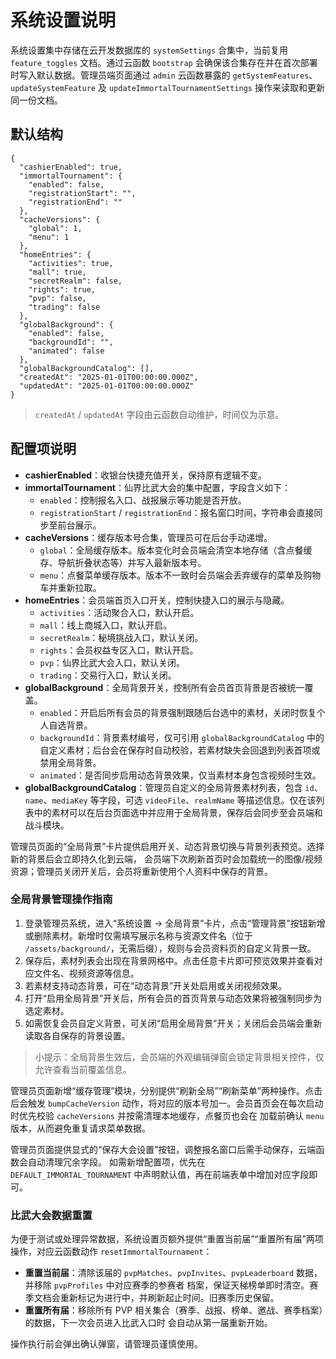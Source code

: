 # 系统设置说明

系统设置集中存储在云开发数据库的 `systemSettings` 合集中，当前复用 `feature_toggles` 文档。通过云函数 `bootstrap`
会确保该合集存在并在首次部署时写入默认数据。管理员端页面通过 `admin` 云函数暴露的 `getSystemFeatures`、
`updateSystemFeature` 及 `updateImmortalTournamentSettings` 操作来读取和更新同一份文档。

## 默认结构

```jsonc
{
  "cashierEnabled": true,
  "immortalTournament": {
    "enabled": false,
    "registrationStart": "",
    "registrationEnd": ""
  },
  "cacheVersions": {
    "global": 1,
    "menu": 1
  },
  "homeEntries": {
    "activities": true,
    "mall": true,
    "secretRealm": false,
    "rights": true,
    "pvp": false,
    "trading": false
  },
  "globalBackground": {
    "enabled": false,
    "backgroundId": "",
    "animated": false
  },
  "globalBackgroundCatalog": [],
  "createdAt": "2025-01-01T00:00:00.000Z",
  "updatedAt": "2025-01-01T00:00:00.000Z"
}
```

> `createdAt` / `updatedAt` 字段由云函数自动维护，时间仅为示意。

## 配置项说明

- **cashierEnabled**：收银台快捷充值开关，保持原有逻辑不变。
- **immortalTournament**：仙界比武大会的集中配置，字段含义如下：
  - `enabled`：控制报名入口、战报展示等功能是否开放。
  - `registrationStart` / `registrationEnd`：报名窗口时间，字符串会直接同步至前台展示。
- **cacheVersions**：缓存版本号合集，管理员可在后台手动递增。
  - `global`：全局缓存版本。版本变化时会员端会清空本地存储（含点餐缓存、导航折叠状态等）并写入最新版本号。
  - `menu`：点餐菜单缓存版本。版本不一致时会员端会丢弃缓存的菜单及购物车并重新拉取。
- **homeEntries**：会员端首页入口开关，控制快捷入口的展示与隐藏。
  - `activities`：活动聚合入口，默认开启。
  - `mall`：线上商城入口，默认开启。
  - `secretRealm`：秘境挑战入口，默认关闭。
  - `rights`：会员权益专区入口，默认开启。
  - `pvp`：仙界比武大会入口，默认关闭。
  - `trading`：交易行入口，默认关闭。
- **globalBackground**：全局背景开关，控制所有会员首页背景是否被统一覆盖。
  - `enabled`：开启后所有会员的背景强制跟随后台选中的素材，关闭时恢复个人自选背景。
  - `backgroundId`：背景素材编号，仅可引用 `globalBackgroundCatalog` 中的自定义素材；后台会在保存时自动校验，若素材缺失会回退到列表首项或禁用全局背景。
  - `animated`：是否同步启用动态背景效果，仅当素材本身包含视频时生效。
- **globalBackgroundCatalog**：管理员自定义的全局背景素材列表，包含 `id`、`name`、`mediaKey` 等字段，可选 `videoFile`、`realmName` 等描述信息。仅在该列表中的素材可以在后台页面选中并应用于全局背景，保存后会同步至会员端和战斗模块。

管理员页面的“全局背景”卡片提供启用开关、动态背景切换与背景列表预览。选择新的背景后会立即持久化到云端，
会员端下次刷新首页时会加载统一的图像/视频资源；管理员关闭开关后，会员将重新使用个人资料中保存的背景。

### 全局背景管理操作指南

1. 登录管理员系统，进入“系统设置 → 全局背景”卡片，点击“管理背景”按钮新增或删除素材。新增时仅需填写展示名称与资源文件名（位于 `/assets/background/`，无需后缀），规则与会员资料页的自定义背景一致。
2. 保存后，素材列表会出现在背景网格中。点击任意卡片即可预览效果并查看对应文件名、视频资源等信息。
3. 若素材支持动态背景，可在“动态背景”开关处启用或关闭视频效果。
4. 打开“启用全局背景”开关后，所有会员的首页背景与动态效果将被强制同步为选定素材。
5. 如需恢复会员自定义背景，可关闭“启用全局背景”开关；关闭后会员端会重新读取各自保存的背景设置。

> 小提示：全局背景生效后，会员端的外观编辑弹窗会锁定背景相关控件，仅允许查看当前覆盖信息。

管理员页面新增“缓存管理”模块，分别提供“刷新全局”“刷新菜单”两种操作。点击后会触发 `bumpCacheVersion`
动作，将对应的版本号加一。会员首页会在每次启动时优先校验 `cacheVersions` 并按需清理本地缓存，点餐页也会在
加载前确认 `menu` 版本，从而避免重复请求菜单数据。

管理员页面提供显式的“保存大会设置”按钮，调整报名窗口后需手动保存，云端函数会自动清理冗余字段。
如需新增配置项，优先在 `DEFAULT_IMMORTAL_TOURNAMENT` 中声明默认值，再在前端表单中增加对应字段即可。

### 比武大会数据重置

为便于测试或处理异常数据，系统设置页额外提供“重置当前届”“重置所有届”两项操作，对应云函数动作
`resetImmortalTournament`：

- **重置当前届**：清除该届的 `pvpMatches`、`pvpInvites`、`pvpLeaderboard` 数据，并移除 `pvpProfiles` 中对应赛季的参赛者
  档案，保证天梯榜单即时清空。赛季文档会重新标记为进行中，并刷新起止时间。旧赛季历史保留。
- **重置所有届**：移除所有 PVP 相关集合（赛季、战报、榜单、邀战、赛季档案）的数据，下一次会员进入比武入口时
  会自动从第一届重新开始。

操作执行前会弹出确认弹窗，请管理员谨慎使用。
